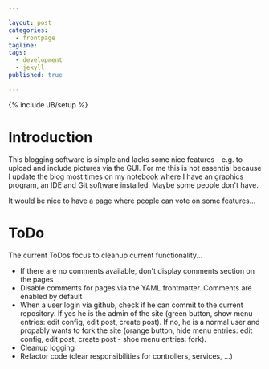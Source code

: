 ```yaml
---

layout: post
categories: 
  - frontpage
tagline:
tags: 
  - development
  - jekyll
published: true

---
```


{% include JB/setup %}

# Introduction
This blogging software is simple and lacks some nice features - e.g. to upload and include pictures via the GUI. For me this is not essential because I update the blog most times on my notebook where I have an graphics program, an IDE and Git software installed. Maybe some people don't have.

It would be nice to have a page where people can vote on some features...

# ToDo
The current ToDos focus to cleanup current functionality...

* If there are no comments available, don't display comments section on the pages
* Disable comments for pages via the YAML frontmatter. Comments are enabled by default
* When a user login via github, check if he can commit to the current repository. If yes he is the admin of the site (green button, show menu entries: edit config, edit post, create post). If no, he is a normal user and propably wants to fork the site (orange button, hide menu entries: edit config, edit post, create post - shoe menu entries: fork).
* Cleanup logging
* Refactor code (clear responsibilities for controllers, services, ...)